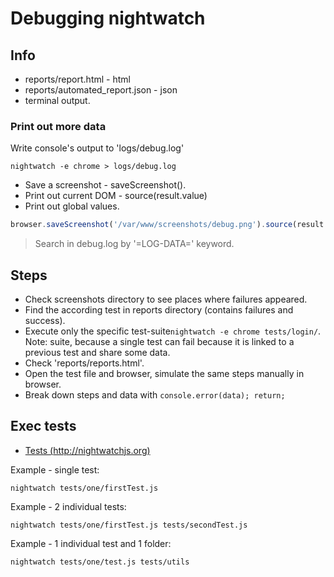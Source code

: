 # Debugging nightwatch

## Info

* reports/report.html - html
* reports/automated_report.json - json
* terminal output.

### Print out more data

Write console's output to 'logs/debug.log'

```shell
nightwatch -e chrome > logs/debug.log
```

* Save a screenshot - saveScreenshot().
* Print out current DOM - source(result.value)
* Print out global values.

```js
browser.saveScreenshot('/var/www/screenshots/debug.png').source(result => console.log('=LOG-DATA=', global, result.value)); return;
```
> Search in debug.log by '=LOG-DATA=' keyword.

## Steps

* Check screenshots directory to see places where failures appeared.
* Find the according test in reports directory (contains failures and success).
* Execute only the specific test-suite`nightwatch -e chrome tests/login/`. Note: suite, because a single test can fail because it is linked to a previous test and share some data.
* Check 'reports/reports.html'.
* Open the test file and browser, simulate the same steps manually in browser.
* Break down steps and data with `console.error(data); return;`

## Exec tests

* [Tests (http://nightwatchjs.org)](http://nightwatchjs.org/guide/#tests-source)

Example - single test:

```shell
nightwatch tests/one/firstTest.js
```

Example - 2 individual tests:

```shell
nightwatch tests/one/firstTest.js tests/secondTest.js
```

Example - 1 individual test and 1 folder:

```shell
nightwatch tests/one/test.js tests/utils
```